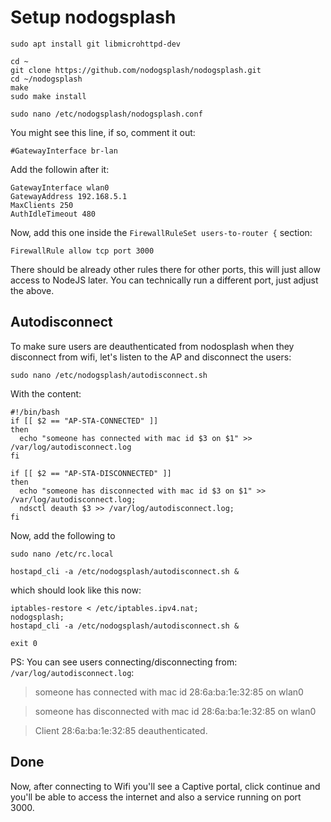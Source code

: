 # Setup nodogsplash

```
sudo apt install git libmicrohttpd-dev
```

```
cd ~
git clone https://github.com/nodogsplash/nodogsplash.git
cd ~/nodogsplash
make
sudo make install
```

```
sudo nano /etc/nodogsplash/nodogsplash.conf
```

You might see this line, if so, comment it out:

`#GatewayInterface br-lan`

Add the followin after it:

```
GatewayInterface wlan0
GatewayAddress 192.168.5.1
MaxClients 250
AuthIdleTimeout 480
```

Now, add this one inside the `FirewallRuleSet users-to-router {` section:

`FirewallRule allow tcp port 3000`

There should be already other rules there for other ports, this will just allow access to NodeJS later.
You can technically run a different port, just adjust the above.

## Autodisconnect

To make sure users are deauthenticated from nodosplash when they disconnect from wifi, let's listen to the AP and disconnect the users:

```
sudo nano /etc/nodogsplash/autodisconnect.sh
```
With the content:
```
#!/bin/bash
if [[ $2 == "AP-STA-CONNECTED" ]]
then
  echo "someone has connected with mac id $3 on $1" >> /var/log/autodisconnect.log
fi

if [[ $2 == "AP-STA-DISCONNECTED" ]]
then
  echo "someone has disconnected with mac id $3 on $1" >> /var/log/autodisconnect.log;
  ndsctl deauth $3 >> /var/log/autodisconnect.log;
fi
```

Now, add the following to 

```
sudo nano /etc/rc.local
```

`hostapd_cli -a /etc/nodogsplash/autodisconnect.sh &` 

which should look like this now:

```
iptables-restore < /etc/iptables.ipv4.nat;
nodogsplash;
hostapd_cli -a /etc/nodogsplash/autodisconnect.sh &

exit 0
```

PS: You can see users connecting/disconnecting from: `/var/log/autodisconnect.log`:

> someone has connected with mac id 28:6a:ba:1e:32:85 on wlan0

> someone has disconnected with mac id 28:6a:ba:1e:32:85 on wlan0

> Client 28:6a:ba:1e:32:85 deauthenticated.


## Done

Now, after connecting to Wifi you'll see a Captive portal, click continue and you'll be able to access the internet and also a service running on port 3000.